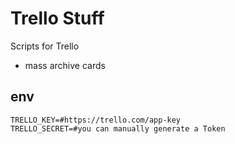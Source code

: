 # Trello Stuff

Scripts for Trello

- mass archive cards

## env

```
TRELLO_KEY=#https://trello.com/app-key
TRELLO_SECRET=#you can manually generate a Token
```
